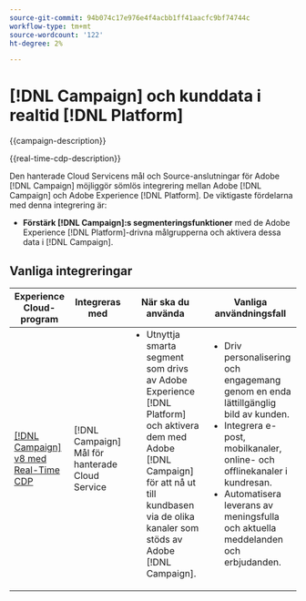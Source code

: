 ```yaml
---
source-git-commit: 94b074c17e976e4f4acbb1ff41aacfc9bf74744c
workflow-type: tm+mt
source-wordcount: '122'
ht-degree: 2%

---
```



# [!DNL Campaign] och kunddata i realtid [!DNL Platform]

{{campaign-description}}

{{real-time-cdp-description}}

Den hanterade Cloud Servicens mål och Source-anslutningar för Adobe [!DNL Campaign] möjliggör sömlös integrering mellan Adobe [!DNL Campaign] och Adobe Experience [!DNL Platform]. De viktigaste fördelarna med denna integrering är:

+ **Förstärk [!DNL Campaign]:s segmenteringsfunktioner** med de Adobe Experience [!DNL Platform]-drivna målgrupperna och aktivera dessa data i [!DNL Campaign].

## Vanliga integreringar

<table>
    <thead>
        <tr>
            <th>Experience Cloud-program</th>
            <th>Integreras med</th>
            <th>När ska du använda</th>
            <th>Vanliga användningsfall</th>
        </tr>
    </thead>
    <tbody>
        <tr>
            <td><a href="../../integrations/tutorials/campaign-rtcdp/campaign-v8-real-time-cdp.md" target="_blank" rel="noreferrer">[!DNL Campaign] v8 med Real-Time CDP</a></td>
            <td>[!DNL Campaign] Mål för hanterade Cloud Service</td>
            <td>
                <ul style="margin-top: 0;">
                    <li>Utnyttja smarta segment som drivs av Adobe Experience [!DNL Platform] och aktivera dem med Adobe [!DNL Campaign] för att nå ut till kundbasen via de olika kanaler som stöds av Adobe [!DNL Campaign].</li>
                </ul>
            </td>
            <td>
              <ul style="margin-top: 0;">
                <li>Driv personalisering och engagemang genom en enda lättillgänglig bild av kunden.</li>
                <li>Integrera e-post, mobilkanaler, online- och offlinekanaler i kundresan.</li>
                <li>Automatisera leverans av meningsfulla och aktuella meddelanden och erbjudanden.</li>
               <ul style="margin-top: 0;">
            </td>
        </tr>              
    </tbody>          
</table>

